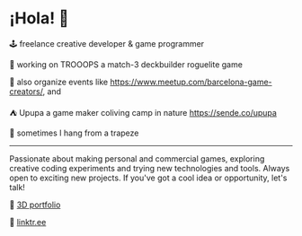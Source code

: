 # ¡Hola! 👋

🕹️ freelance creative developer & game programmer

👾 working on TROOOPS a match-3 deckbuilder roguelite game

🤙 also organize events like https://www.meetup.com/barcelona-game-creators/, and

⛺️ Upupa a game maker coliving camp in nature https://sende.co/upupa

🤸 sometimes I hang from a trapeze

---

Passionate about making personal and commercial games, exploring creative coding experiments and trying new technologies and tools. Always open to exciting new projects. If you've got a cool idea or opportunity, let's talk!

🔗 [3D portfolio](https://fernandog.cat)

🔗 [linktr.ee](https://linktr.ee/fernandog.cat)

<!--
**fernandogcat/fernandogcat** is a ✨ _special_ ✨ repository because its `README.md` (this file) appears on your GitHub profile.

Here are some ideas to get you started:

- 🔭 I’m currently working on ...
- 🌱 I’m currently learning ...
- 👯 I’m looking to collaborate on ...
- 🤔 I’m looking for help with ...
- 💬 Ask me about ...
- 📫 How to reach me: ...
- 😄 Pronouns: ...
- ⚡ Fun fact: ...
-->
